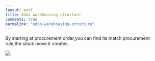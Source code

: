 ```yaml
---
layout: post
title: Odoo warehousing structure
comments: true
permalink: "odoo-warehousing-structure"
---
```


By starting at procurement order,you can find its match procurement rule,the stock move it creates:

<img src="{{ site.baseurl }}/images/odoo/stock/stock_move_proceurement.png" class="enlarge" />
